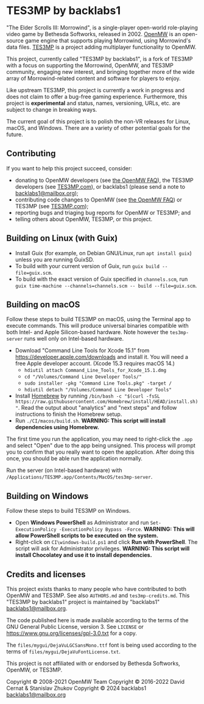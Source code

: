 # TES3MP by backlabs1

"The Elder Scrolls III: Morrowind", is a single-player open-world role-playing
video game by Bethesda Softworks, released
in 2002. [OpenMW](https://openmw.org/) is an open-source game engine that
supports playing Morrowind, using Morrowind's data
files. [TES3MP](https://tes3mp.com) is a project adding multiplayer
functionality to OpenMW.

This project, currently called "TES3MP by backlabs1", is a fork of TES3MP with
a focus on supporting the Morrowind, OpenMW, and TES3MP community, engaging
new interest, and bringing together more of the wide array of
Morrowind-related content and software for players to enjoy.

Like upstream TES3MP, this project is currently a work in progress and does
not claim to offer a bug-free gaming experience. Furthermore, this project is
**experimental** and status, names, versioning, URLs, etc. are subject to
change in breaking ways.

The current goal of this project is to polish the non-VR releases for Linux,
macOS, and Windows. There are a variety of other potential goals for the
future.

## Contributing

If you want to help this project succeed, consider:

- donating to OpenMW developers (see [the OpenMW
  FAQ](https://openmw.org/faq/#donations)), the TES3MP developers (see
  [TES3MP.com](http://tes3mp.com/#donations)), or backlabs1 (please send a
  note to <backlabs1@mailbox.org>);
- contributing code changes to OpenMW (see [the OpenMW
  FAQ](https://openmw.org/faq/#help)) or TES3MP (see
  [TES3MP.com](http://tes3mp.com/#contributing));
- reporting bugs and triaging bug reports for OpenMW or TES3MP; and
- telling others about OpenMW, TES3MP, or this project.

## Building on Linux (with Guix)

- Install Guix (for example, on Debian GNU/Linux, run `apt install guix`)
  unless you are running GuixSD.
- To build with your current version of Guix, run `guix build
  --file=guix.scm`.
- To build with the exact version of Guix specified in `channels.scm`, run
  `guix time-machine --channels=channels.scm -- build --file=guix.scm`.

## Building on macOS

Follow these steps to build TES3MP on macOS, using the Terminal app to execute
commands. This will produce universal binaries compatible with both Intel- and
Apple Silicon-based hardware. Note however the `tes3mp-server` runs well only
on Intel-based hardware.

- Download "Command Line Tools for Xcode 15.1" from
  <https://developer.apple.com/downloads> and install it. You will need a free
  Apple developer account. (Xcode 15.3 requires macOS 14.)
  - `hdiutil attach Command_Line_Tools_for_Xcode_15.1.dmg`
  - `cd "/Volumes/Command Line Developer Tools/"`
  - `sudo installer -pkg "Command Line Tools.pkg" -target /`
  - `hdiutil detach "/Volumes/Command Line Developer Tools"`
- Install [Homebrew](https://brew.sh/) by running `/bin/bash -c "$(curl -fsSL
  https://raw.githubusercontent.com/Homebrew/install/HEAD/install.sh)"`. Read
  the output about "analytics" and "next steps" and follow instructions to
  finish the Homebrew setup.
- Run `./CI/macos/build.sh`. **WARNING: This script will install dependencies
  using Homebrew.**

The first time you run the application, you may need to right-click the `.app`
and select "Open" due to the app being unsigned. This process will prompt you
to confirm that you really want to open the application. After doing this
once, you should be able run the application normally.

Run the server (on Intel-based hardware) with
`/Applications/TES3MP.app/Contents/MacOS/tes3mp-server`.

## Building on Windows

Follow these steps to build TES3MP on Windows.

- Open **Windows PowerShell** as Administrator and run `Set-ExecutionPolicy
  -ExecutionPolicy Bypass -Force`. **WARNING: This will allow PowerShell
  scripts to be executed on the system.**
- Right-click on `CI\windows-build.ps1` and click **Run with PowerShell**. The
  script will ask for Administrator privileges. **WARNING: This script will
  install Chocolatey and use it to install dependencies.**

## Credits and licenses

This project exists thanks to many people who have contributed to both OpenMW
and TES3MP. See also `AUTHORS.md` and `tes3mp-credits.md`. This "TES3MP by
backlabs1" project is maintained by "backlabs1" <backlabs1@mailbox.org>.

The code published here is made available according to the terms of the GNU
General Public License, version 3. See `LICENSE` or
<https://www.gnu.org/licenses/gpl-3.0.txt> for a copy.

The `files/mygui/DejaVuLGCSansMono.ttf` font is being used according to the
terms of `files/mygui/DejaVuFontLicense.txt`.

This project is not affiliated with or endorsed by Bethesda Softworks, OpenMW,
or TES3MP.

Copyright © 2008-2021 OpenMW Team
Copyright © 2016-2022 David Cernat & Stanislav Zhukov
Copyright © 2024 backlabs1 <backlabs1@mailbox.org>
